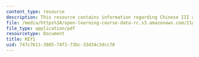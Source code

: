 ```yaml
---
content_type: resource
description: This resource contains information regarding Chinese III assignments.
file: /media/https%3A/open-learning-course-data-rc.s3.amazonaws.com/21g-103-chinese-iii-regular-fall-2003/747c7611388574f273bc33d34c3dcc78_MIT21G_103F03_Key1108.pdf
file_type: application/pdf
resourcetype: Document
title: KEY1
uid: 747c7611-3885-74f2-73bc-33d34c3dcc78
---
```

